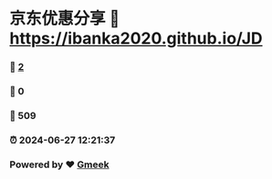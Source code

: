 # 京东优惠分享 :link: https://ibanka2020.github.io/JD 
### :page_facing_up: [2](https://ibanka2020.github.io/JD/tag.html) 
### :speech_balloon: 0 
### :hibiscus: 509 
### :alarm_clock: 2024-06-27 12:21:37 
### Powered by :heart: [Gmeek](https://github.com/Meekdai/Gmeek)
